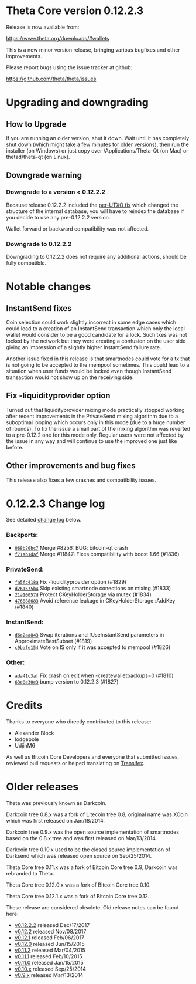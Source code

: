 Theta Core version 0.12.2.3
==========================

Release is now available from:

  <https://www.theta.org/downloads/#wallets>

This is a new minor version release, bringing various bugfixes and other
improvements.

Please report bugs using the issue tracker at github:

  <https://github.com/theta/theta/issues>


Upgrading and downgrading
=========================

How to Upgrade
--------------

If you are running an older version, shut it down. Wait until it has completely
shut down (which might take a few minutes for older versions), then run the
installer (on Windows) or just copy over /Applications/Theta-Qt (on Mac) or
thetad/theta-qt (on Linux).

Downgrade warning
-----------------

### Downgrade to a version < 0.12.2.2

Because release 0.12.2.2 included the [per-UTXO fix](release-notes/theta/release-notes-0.12.2.2.md#per-utxo-fix)
which changed the structure of the internal database, you will have to reindex
the database if you decide to use any pre-0.12.2.2 version.

Wallet forward or backward compatibility was not affected.

### Downgrade to 0.12.2.2

Downgrading to 0.12.2.2 does not require any additional actions, should be
fully compatible.

Notable changes
===============

InstantSend fixes
-----------------

Coin selection could work slightly incorrect in some edge cases which could
lead to a creation of an InstantSend transaction which only the local wallet
would consider to be a good candidate for a lock. Such txes was not locked by
the network but they were creating a confusion on the user side giving an
impression of a slightly higher InstantSend failure rate.

Another issue fixed in this release is that smartnodes could vote for a tx
that is not going to be accepted to the mempool sometimes. This could lead to
a situation when user funds would be locked even though InstantSend transaction
would not show up on the receiving side.

Fix -liquidityprovider option
-----------------------------

Turned out that liquidityprovider mixing mode practically stopped working after
recent improvements in the PrivateSend mixing algorithm due to a suboptimal
looping which occurs only in this mode (due to a huge number of rounds). To fix
the issue a small part of the mixing algorithm was reverted to a pre-0.12.2 one
for this mode only. Regular users were not affected by the issue in any way and
will continue to use the improved one just like before.

Other improvements and bug fixes
--------------------------------

This release also fixes a few crashes and compatibility issues.


0.12.2.3 Change log
===================

See detailed [change log](https://github.com/theta/theta/compare/v0.12.2.2...theta:v0.12.2.3) below.

### Backports:
- [`068b20bc7`](https://github.com/theta/theta/commit/068b20bc7) Merge #8256: BUG: bitcoin-qt crash
- [`f71ab1daf`](https://github.com/theta/theta/commit/f71ab1daf) Merge #11847: Fixes compatibility with boost 1.66 (#1836)

### PrivateSend:
- [`fa5fc418a`](https://github.com/theta/theta/commit/fa5fc418a) Fix -liquidityprovider option (#1829)
- [`d261575b4`](https://github.com/theta/theta/commit/d261575b4) Skip existing smartnode conections on mixing (#1833)
- [`21a10057d`](https://github.com/theta/theta/commit/21a10057d) Protect CKeyHolderStorage via mutex (#1834)
- [`476888683`](https://github.com/theta/theta/commit/476888683) Avoid reference leakage in CKeyHolderStorage::AddKey (#1840)

### InstantSend:
- [`d6e2aa843`](https://github.com/theta/theta/commit/d6e2aa843) Swap iterations and fUseInstantSend parameters in ApproximateBestSubset (#1819)
- [`c9bafe154`](https://github.com/theta/theta/commit/c9bafe154) Vote on IS only if it was accepted to mempool (#1826)

### Other:
- [`ada41c3af`](https://github.com/theta/theta/commit/ada41c3af) Fix crash on exit when -createwalletbackups=0 (#1810)
- [`63e0e30e3`](https://github.com/theta/theta/commit/63e0e30e3) bump version to 0.12.2.3 (#1827)

Credits
=======

Thanks to everyone who directly contributed to this release:

- Alexander Block
- lodgepole
- UdjinM6

As well as Bitcoin Core Developers and everyone that submitted issues,
reviewed pull requests or helped translating on
[Transifex](https://www.transifex.com/projects/p/theta/).


Older releases
==============

Theta was previously known as Darkcoin.

Darkcoin tree 0.8.x was a fork of Litecoin tree 0.8, original name was XCoin
which was first released on Jan/18/2014.

Darkcoin tree 0.9.x was the open source implementation of smartnodes based on
the 0.8.x tree and was first released on Mar/13/2014.

Darkcoin tree 0.10.x used to be the closed source implementation of Darksend
which was released open source on Sep/25/2014.

Theta Core tree 0.11.x was a fork of Bitcoin Core tree 0.9,
Darkcoin was rebranded to Theta.

Theta Core tree 0.12.0.x was a fork of Bitcoin Core tree 0.10.

Theta Core tree 0.12.1.x was a fork of Bitcoin Core tree 0.12.

These release are considered obsolete. Old release notes can be found here:

- [v0.12.2.2](release-notes/theta/release-notes-0.12.2.2.md) released Dec/17/2017
- [v0.12.2](release-notes/theta/release-notes-0.12.2.md) released Nov/08/2017
- [v0.12.1](release-notes/theta/release-notes-0.12.1.md) released Feb/06/2017
- [v0.12.0](release-notes/theta/release-notes-0.12.0.md) released Jun/15/2015
- [v0.11.2](release-notes/theta/release-notes-0.11.2.md) released Mar/04/2015
- [v0.11.1](release-notes/theta/release-notes-0.11.1.md) released Feb/10/2015
- [v0.11.0](release-notes/theta/release-notes-0.11.0.md) released Jan/15/2015
- [v0.10.x](release-notes/theta/release-notes-0.10.0.md) released Sep/25/2014
- [v0.9.x](release-notes/theta/release-notes-0.9.0.md) released Mar/13/2014

